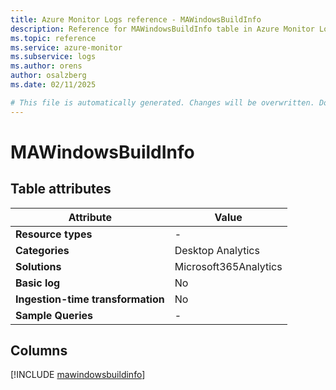 ```yaml
---
title: Azure Monitor Logs reference - MAWindowsBuildInfo
description: Reference for MAWindowsBuildInfo table in Azure Monitor Logs.
ms.topic: reference
ms.service: azure-monitor
ms.subservice: logs
ms.author: orens
author: osalzberg
ms.date: 02/11/2025

# This file is automatically generated. Changes will be overwritten. Do not change this file directly.
---
```


# MAWindowsBuildInfo




## Table attributes

|Attribute|Value|
|---|---|
|**Resource types**|-|
|**Categories**|Desktop Analytics|
|**Solutions**| Microsoft365Analytics|
|**Basic log**|No|
|**Ingestion-time transformation**|No|
|**Sample Queries**|-|



## Columns
  
[!INCLUDE [mawindowsbuildinfo](~/reusable-content/ce-skilling/azure/includes/azure-monitor/reference/tables/mawindowsbuildinfo-include.md)]
